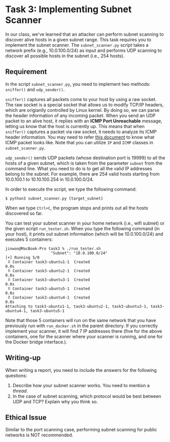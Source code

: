 # Task 3: Implementing Subnet Scanner

In our class, we've learned that an attacker can perform subnet scanning to discover alive hosts in a given subnet range. This task requires you to implement the subnet scanner. The `subnet_scanner.py` script takes a network prefix (e.g., 10.0.100.0/24) as input and performs UDP scanning to discover all possible hosts in the subnet (i.e., 254 hosts). 

## Requirement

In the script `subnet_scanner.py`, you need to implement two methods: `sniffer()` and `udp_sender()`.

`sniffer()` captures all packets come to your host by using a raw socket. The raw socket is a special socket that allows us to modify TCP/IP headers, which are origianlly controlled by Linux kernel. By doing so, we can parse the header information of any incoming packet. When you send an UDP packet to an alive host, it replies with an **ICMP Port Unreachable** message, letting us know that the host is currently up. This means that when `sniffer()` captures a packet via raw socket, it needs to analyze its ICMP header information. You may need to refer [this document](https://en.wikipedia.org/wiki/Internet_Control_Message_Protocol#Datagram_structure) to know what ICMP packet looks like. Note that you can utilize `IP` and `ICMP` classes in `subnet_scanner.py`.

`udp_sender()` sends UDP packets (whose destination port is 19999) to all the hosts of a given subnet, which is taken from the parameter `subnet` from the command line. What you need to do is to get all the valid IP addresses belong to the subnet. For example, there are 254 valid hosts starting from 10.0.100.1 to 10.10.100.254 in 10.0.100.0/24.

In order to execute the script, we type the following command:

```
$ python3 subnet_scanner.py [target_subnet]
```

When we type `Ctrl+C`, the program stops and prints out all the hosts discovered so far.

You can test your subnet scanner in your home network (i.e., wifi subnet) or the given script `run_tester.sh`.
When you type the following command (in your host), it prints out subnet information (which will be 10.0.100.0/24) and executes 5 containers:

```
jinwoo@MacBook-Pro task3 % ./run_tester.sh
                    "Subnet": "10.0.100.0/24"
[+] Running 5/0
 ⠿ Container task3-ubuntu1-1  Created                                                                    0.0s
 ⠿ Container task3-ubuntu2-1  Created                                                                    0.0s
 ⠿ Container task3-ubuntu3-1  Created                                                                    0.0s
 ⠿ Container task3-ubuntu5-1  Created                                                                    0.0s
 ⠿ Container task3-ubuntu4-1  Created                                                                    0.0s
Attaching to task3-ubuntu1-1, task3-ubuntu2-1, task3-ubuntu3-1, task3-ubuntu4-1, task3-ubuntu5-1
```

Note that those 5 containers will run on the same network that you have previously run with `run_docker.sh` in the parent directory.
If you correctly implement your scanner, it will find 7 IP addresses there (five for the above containers, one for the scanner where your scanner is running, and one for the Docker bridge interface.).

## Writing-up 

When writing a report, you need to include the answers for the following questions:

1. Describe how your subnet scanner works. You need to mention a *thread*.
2. In the case of subnet scanning, which protocol would be best between UDP and TCP? Explain why you think so.

## Ethical Issue

Similar to the port scanning case, performing subnet scanning for public networks is NOT recommended.
